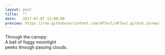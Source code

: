 ```yaml
---
layout: post
title:  ""
date:   2017-07-07 12:00:00
preview: https://raw.githubusercontent.com/aPToul/aPToul.github.io/master/_images/foggy.JPG
---
```


Through the canopy:  
A ball of foggy moonlight  
peeks through passing clouds.


